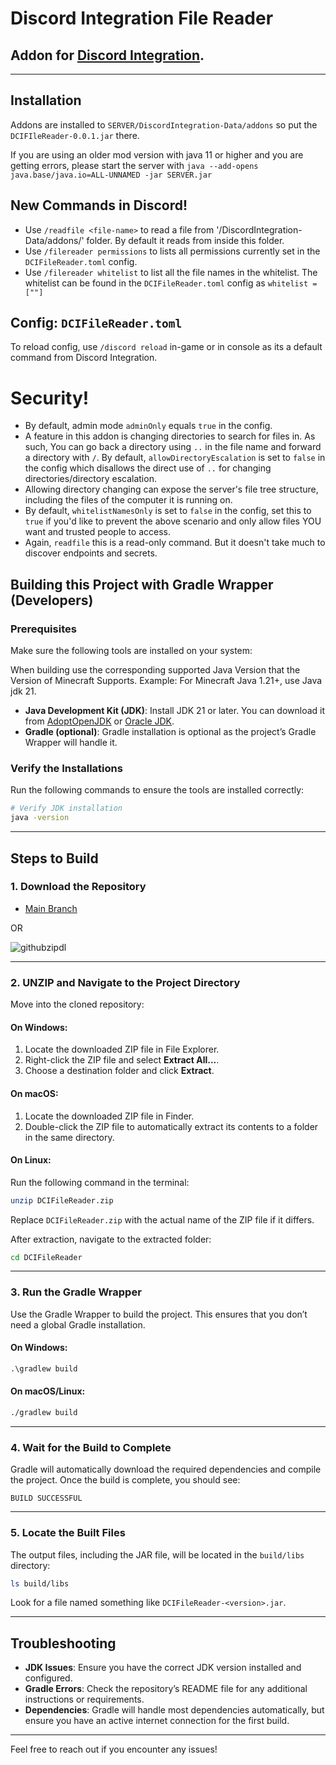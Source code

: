 # Discord Integration File Reader
## Addon for [Discord Integration](https://modrinth.com/plugin/dcintegration).
---
## Installation
Addons are installed to `SERVER/DiscordIntegration-Data/addons` so put the `DCIFIleReader-0.0.1.jar` there.

If you are using an older mod version with java 11 or higher and you are getting errors, please start the server with ``java --add-opens java.base/java.io=ALL-UNNAMED -jar SERVER.jar``

## New Commands in Discord!
- Use `/readfile <file-name>` to read a file from '/DiscordIntegration-Data/addons/' folder. By default it reads from inside this folder.
- Use `/filereader permissions` to lists all permissions currently set in the `DCIFileReader.toml` config.
- Use `/filereader whitelist` to list all the file names in the whitelist. The whitelist can be found in the `DCIFileReader.toml` config as `whitelist = [""]`

## Config: `DCIFileReader.toml`
To reload config, use `/discord reload` in-game or in console as its a default command from Discord Integration.

# Security!
- By default, admin mode `adminOnly` equals `true` in the config.
- A feature in this addon is changing directories to search for files in. As such, You can go back a directory using `..` in the file name and forward a directory with `/`. By default, `allowDirectoryEscalation` is set to `false` in the config which disallows the direct use of `..` for changing directories/directory escalation.
- Allowing directory changing can expose the server's file tree structure, including the files of the computer it is running on.
- By default, `whitelistNamesOnly` is set to `false` in the config, set this to `true` if you'd like to prevent the above scenario and only allow files YOU want and trusted people to access.
- Again, `readfile` this is a read-only command. But it doesn't take much to discover endpoints and secrets.

## Building this Project with Gradle Wrapper (Developers)

### Prerequisites
Make sure the following tools are installed on your system:

When building use the corresponding supported Java Version that the Version of Minecraft Supports. Example: For Minecraft Java 1.21+, use Java jdk 21.
- **Java Development Kit (JDK)**: Install JDK 21 or later. You can download it from [AdoptOpenJDK](https://adoptopenjdk.net/) or [Oracle JDK](https://www.oracle.com/java/technologies/javase-downloads.html).
- **Gradle (optional)**: Gradle installation is optional as the project’s Gradle Wrapper will handle it.

### Verify the Installations
Run the following commands to ensure the tools are installed correctly:

```bash
# Verify JDK installation
java -version
```

---

## Steps to Build

### 1. Download the Repository
- [Main Branch](https://github.com/tbyt/dcifilereader/archive/refs/heads/main.zip)

OR

![githubzipdl](https://github.com/user-attachments/assets/93737238-b15f-4c39-a90b-e648a468c960)

---

### 2. UNZIP and Navigate to the Project Directory
Move into the cloned repository:

#### On Windows:
1. Locate the downloaded ZIP file in File Explorer.
2. Right-click the ZIP file and select **Extract All...**.
3. Choose a destination folder and click **Extract**.

#### On macOS:
1. Locate the downloaded ZIP file in Finder.
2. Double-click the ZIP file to automatically extract its contents to a folder in the same directory.

#### On Linux:
Run the following command in the terminal:
```bash
unzip DCIFileReader.zip
```
Replace `DCIFileReader.zip` with the actual name of the ZIP file if it differs.

After extraction, navigate to the extracted folder:
```bash
cd DCIFileReader
```

---

### 3. Run the Gradle Wrapper
Use the Gradle Wrapper to build the project. This ensures that you don’t need a global Gradle installation.

#### On Windows:
```cmd
.\gradlew build
```

#### On macOS/Linux:
```bash
./gradlew build
```

---

### 4. Wait for the Build to Complete
Gradle will automatically download the required dependencies and compile the project. Once the build is complete, you should see:

```
BUILD SUCCESSFUL
```

---

### 5. Locate the Built Files
The output files, including the JAR file, will be located in the `build/libs` directory:

```bash
ls build/libs
```

Look for a file named something like `DCIFileReader-<version>.jar`.

---

## Troubleshooting

- **JDK Issues**: Ensure you have the correct JDK version installed and configured.
- **Gradle Errors**: Check the repository’s README file for any additional instructions or requirements.
- **Dependencies**: Gradle will handle most dependencies automatically, but ensure you have an active internet connection for the first build.

---

Feel free to reach out if you encounter any issues!
